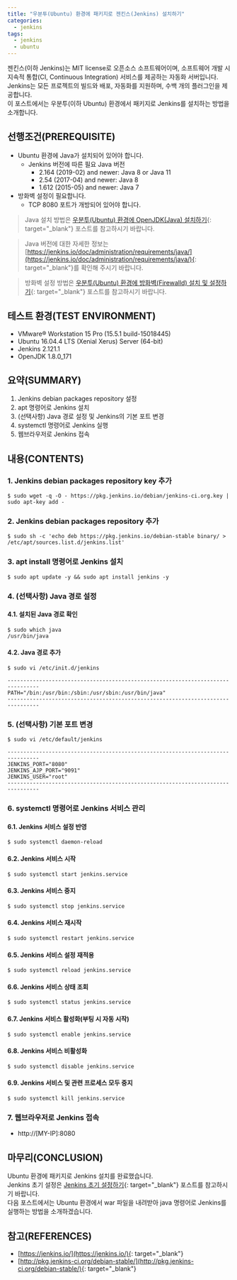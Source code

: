 ```yaml
---
title: "우분투(Ubuntu) 환경에 패키지로 젠킨스(Jenkins) 설치하기"
categories: 
  - jenkins
tags: 
  - jenkins
  - ubuntu
---
```



젠킨스(이하 Jenkins)는 MIT license로 오픈소스 소프트웨어이며, 소프트웨어 개발 시 지속적 통합(CI, Continuous Integration) 서비스를 제공하는 자동화 서버입니다. <br />
Jenkins는 모든 프로젝트의 빌드와 배포, 자동화를 지원하며, 수백 개의 플러그인을 제공합니다. <br />
이 포스트에서는 우분투(이하 Ubuntu) 환경에서 패키지로 Jenkins를 설치하는 방법을 소개합니다.


## 선행조건(PREREQUISITE)
- Ubuntu 환경에 Java가 설치되어 있어야 합니다.
    + Jenkins 버전에 따른 필요 Java 버전
        - 2.164 (2019-02) and newer: Java 8 or Java 11
        - 2.54 (2017-04) and newer: Java 8
        - 1.612 (2015-05) and newer: Java 7
- 방화벽 설정이 필요합니다.
    + TCP 8080 포트가 개방되어 있어야 합니다. 

> Java 설치 방법은 [우분투(Ubuntu) 환경에 OpenJDK(Java) 설치하기](https://lindarex.github.io/ubuntu/ubuntu-openjdk-installation/){: target="\_blank"} 포스트를 참고하시기 바랍니다.

> Java 버전에 대한 자세한 정보는 [https://jenkins.io/doc/administration/requirements/java/](https://jenkins.io/doc/administration/requirements/java/){: target="\_blank"}를 확인해 주시기 바랍니다.

> 방화벽 설정 방법은 [우분투(Ubuntu) 환경에 방화벽(Firewalld) 설치 및 설정하기](https://lindarex.github.io/ubuntu/ubuntu-firewalld-installation/){: target="\_blank"} 포스트를 참고하시기 바랍니다.


## 테스트 환경(TEST ENVIRONMENT)
- VMware® Workstation 15 Pro (15.5.1 build-15018445)
- Ubuntu 16.04.4 LTS (Xenial Xerus) Server (64-bit)
- Jenkins 2.121.1
- OpenJDK 1.8.0_171


## 요약(SUMMARY)
1. Jenkins debian packages repository 설정
2. apt 명령어로 Jenkins 설치
3. (선택사항) Java 경로 설정 및 Jenkins의 기본 포트 변경
4. systemctl 명령어로 Jenkins 실행
5. 웹브라우저로 Jenkins 접속


## 내용(CONTENTS)
### 1. Jenkins debian packages repository key 추가
```console
$ sudo wget -q -O - https://pkg.jenkins.io/debian/jenkins-ci.org.key | sudo apt-key add -
```

### 2. Jenkins debian packages repository 추가
```console
$ sudo sh -c 'echo deb https://pkg.jenkins.io/debian-stable binary/ > /etc/apt/sources.list.d/jenkins.list'  
```

### 3. apt install 명령어로 Jenkins 설치
```console
$ sudo apt update -y && sudo apt install jenkins -y  
```

### 4. (선택사항) Java 경로 설정
#### 4.1. 설치된 Java 경로 확인
```console
$ sudo which java
/usr/bin/java
```

#### 4.2. Java 경로 추가
```console
$ sudo vi /etc/init.d/jenkins
```

```shell
--------------------------------------------------------------------------------
PATH="/bin:/usr/bin:/sbin:/usr/sbin:/usr/bin/java" 
--------------------------------------------------------------------------------
```

### 5. (선택사항) 기본 포트 변경
```console
$ sudo vi /etc/default/jenkins  
```

```shell
--------------------------------------------------------------------------------
JENKINS_PORT="8080"  
JENKINS_AJP_PORT="9091"  
JENKINS_USER="root"  
--------------------------------------------------------------------------------
```

### 6. systemctl 명령어로 Jenkins 서비스 관리
#### 6.1. Jenkins 서비스 설정 반영
```console
$ sudo systemctl daemon-reload
```

#### 6.2. Jenkins 서비스 시작
```console
$ sudo systemctl start jenkins.service
```

#### 6.3. Jenkins 서비스 중지
```console
$ sudo systemctl stop jenkins.service
```

#### 6.4. Jenkins 서비스 재시작
```console
$ sudo systemctl restart jenkins.service
```

#### 6.5. Jenkins 서비스 설정 재적용
```console
$ sudo systemctl reload jenkins.service
```

#### 6.6. Jenkins 서비스 상태 조회
```console
$ sudo systemctl status jenkins.service
```

#### 6.7. Jenkins 서비스 활성화(부팅 시 자동 시작)
```console
$ sudo systemctl enable jenkins.service
```

#### 6.8. Jenkins 서비스 비활성화
```console
$ sudo systemctl disable jenkins.service
```

#### 6.9. Jenkins 서비스 및 관련 프로세스 모두 중지
```console
$ sudo systemctl kill jenkins.service
```

### 7. 웹브라우저로 Jenkins 접속
- http://[MY-IP]:8080


## 마무리(CONCLUSION)
Ubuntu 환경에 패키지로 Jenkins 설치를 완료했습니다. <br />
Jenkins 초기 설정은 [Jenkins 초기 설정하기](https://lindarex.github.io/jenkins/jenkins-initial-setting/){: target="\_blank"} 포스트를 참고하시기 바랍니다. <br />
다음 포스트에서는 Ubuntu 환경에서 war 파일을 내려받아 java 명령어로 Jenkins를 실행하는 방법을 소개하겠습니다.


## 참고(REFERENCES)
- [https://jenkins.io/](https://jenkins.io/){: target="\_blank"}
- [http://pkg.jenkins-ci.org/debian-stable/](http://pkg.jenkins-ci.org/debian-stable/){: target="\_blank"}
